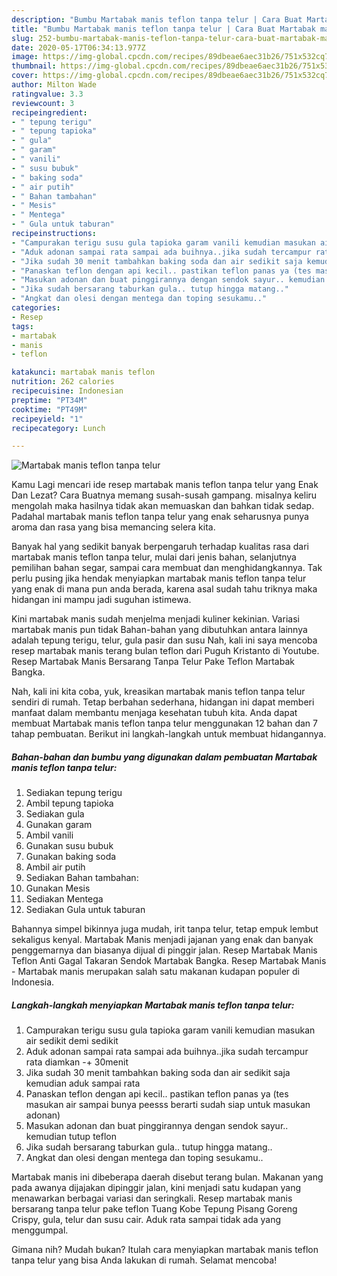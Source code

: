 ```yaml
---
description: "Bumbu Martabak manis teflon tanpa telur | Cara Buat Martabak manis teflon tanpa telur Yang Lezat"
title: "Bumbu Martabak manis teflon tanpa telur | Cara Buat Martabak manis teflon tanpa telur Yang Lezat"
slug: 252-bumbu-martabak-manis-teflon-tanpa-telur-cara-buat-martabak-manis-teflon-tanpa-telur-yang-lezat
date: 2020-05-17T06:34:13.977Z
image: https://img-global.cpcdn.com/recipes/89dbeae6aec31b26/751x532cq70/martabak-manis-teflon-tanpa-telur-foto-resep-utama.jpg
thumbnail: https://img-global.cpcdn.com/recipes/89dbeae6aec31b26/751x532cq70/martabak-manis-teflon-tanpa-telur-foto-resep-utama.jpg
cover: https://img-global.cpcdn.com/recipes/89dbeae6aec31b26/751x532cq70/martabak-manis-teflon-tanpa-telur-foto-resep-utama.jpg
author: Milton Wade
ratingvalue: 3.3
reviewcount: 3
recipeingredient:
- " tepung terigu"
- " tepung tapioka"
- " gula"
- " garam"
- " vanili"
- " susu bubuk"
- " baking soda"
- " air putih"
- " Bahan tambahan"
- " Mesis"
- " Mentega"
- " Gula untuk taburan"
recipeinstructions:
- "Campurakan terigu susu gula tapioka garam vanili kemudian masukan air sedikit demi sedikit"
- "Aduk adonan sampai rata sampai ada buihnya..jika sudah tercampur rata diamkan -+ 30menit"
- "Jika sudah 30 menit tambahkan baking soda dan air sedikit saja kemudian aduk sampai rata"
- "Panaskan teflon dengan api kecil.. pastikan teflon panas ya (tes masukan air sampai bunya peesss berarti sudah siap untuk masukan adonan)"
- "Masukan adonan dan buat pinggirannya dengan sendok sayur.. kemudian tutup teflon"
- "Jika sudah bersarang taburkan gula.. tutup hingga matang.."
- "Angkat dan olesi dengan mentega dan toping sesukamu.."
categories:
- Resep
tags:
- martabak
- manis
- teflon

katakunci: martabak manis teflon 
nutrition: 262 calories
recipecuisine: Indonesian
preptime: "PT34M"
cooktime: "PT49M"
recipeyield: "1"
recipecategory: Lunch

---
```



![Martabak manis teflon tanpa telur](https://img-global.cpcdn.com/recipes/89dbeae6aec31b26/751x532cq70/martabak-manis-teflon-tanpa-telur-foto-resep-utama.jpg)

Kamu Lagi mencari ide resep martabak manis teflon tanpa telur yang Enak Dan Lezat? Cara Buatnya memang susah-susah gampang. misalnya keliru mengolah maka hasilnya tidak akan memuaskan dan bahkan tidak sedap. Padahal martabak manis teflon tanpa telur yang enak seharusnya punya aroma dan rasa yang bisa memancing selera kita.

Banyak hal yang sedikit banyak berpengaruh terhadap kualitas rasa dari martabak manis teflon tanpa telur, mulai dari jenis bahan, selanjutnya pemilihan bahan segar, sampai cara membuat dan menghidangkannya. Tak perlu pusing jika hendak menyiapkan martabak manis teflon tanpa telur yang enak di mana pun anda berada, karena asal sudah tahu triknya maka hidangan ini mampu jadi suguhan istimewa.

Kini martabak manis sudah menjelma menjadi kuliner kekinian. Variasi martabak manis pun tidak Bahan-bahan yang dibutuhkan antara lainnya adalah tepung terigu, telur, gula pasir dan susu Nah, kali ini saya mencoba resep martabak manis terang bulan teflon dari Puguh Kristanto di Youtube. Resep Martabak Manis Bersarang Tanpa Telur Pake Teflon Martabak Bangka.


Nah, kali ini kita coba, yuk, kreasikan martabak manis teflon tanpa telur sendiri di rumah. Tetap berbahan sederhana, hidangan ini dapat memberi manfaat dalam membantu menjaga kesehatan tubuh kita. Anda dapat membuat Martabak manis teflon tanpa telur menggunakan 12 bahan dan 7 tahap pembuatan. Berikut ini langkah-langkah untuk membuat hidangannya.

<!--inarticleads1-->

##### Bahan-bahan dan bumbu yang digunakan dalam pembuatan Martabak manis teflon tanpa telur:

1. Sediakan  tepung terigu
1. Ambil  tepung tapioka
1. Sediakan  gula
1. Gunakan  garam
1. Ambil  vanili
1. Gunakan  susu bubuk
1. Gunakan  baking soda
1. Ambil  air putih
1. Sediakan  Bahan tambahan:
1. Gunakan  Mesis
1. Sediakan  Mentega
1. Sediakan  Gula untuk taburan


Bahannya simpel bikinnya juga mudah, irit tanpa telur, tetap empuk lembut sekaligus kenyal. Martabak Manis menjadi jajanan yang enak dan banyak penggemarnya dan biasanya dijual di pinggir jalan. Resep Martabak Manis Teflon Anti Gagal Takaran Sendok Martabak Bangka. Resep Martabak Manis - Martabak manis merupakan salah satu makanan kudapan populer di Indonesia. 

<!--inarticleads2-->

##### Langkah-langkah menyiapkan Martabak manis teflon tanpa telur:

1. Campurakan terigu susu gula tapioka garam vanili kemudian masukan air sedikit demi sedikit
1. Aduk adonan sampai rata sampai ada buihnya..jika sudah tercampur rata diamkan -+ 30menit
1. Jika sudah 30 menit tambahkan baking soda dan air sedikit saja kemudian aduk sampai rata
1. Panaskan teflon dengan api kecil.. pastikan teflon panas ya (tes masukan air sampai bunya peesss berarti sudah siap untuk masukan adonan)
1. Masukan adonan dan buat pinggirannya dengan sendok sayur.. kemudian tutup teflon
1. Jika sudah bersarang taburkan gula.. tutup hingga matang..
1. Angkat dan olesi dengan mentega dan toping sesukamu..


Martabak manis ini dibeberapa daerah disebut terang bulan. Makanan yang pada awanya dijajakan dipinggir jalan, kini menjadi satu kudapan yang menawarkan berbagai variasi dan seringkali. Resep martabak manis bersarang tanpa telur pake teflon Tuang Kobe Tepung Pisang Goreng Crispy, gula, telur dan susu cair. Aduk rata sampai tidak ada yang menggumpal. 

Gimana nih? Mudah bukan? Itulah cara menyiapkan martabak manis teflon tanpa telur yang bisa Anda lakukan di rumah. Selamat mencoba!
